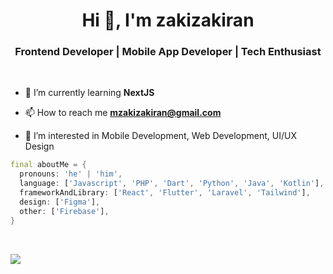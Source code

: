 <h1 align="center">Hi 👋, I'm zakizakiran</h1>
<h3 align="center">Frontend Developer | Mobile App Developer | Tech Enthusiast</h3>

<br>

- 🌱 I’m currently learning **NextJS**

- 📫 How to reach me **mzakizakiran@gmail.com**

- 👀 I’m interested in Mobile Development, Web Development, UI/UX Design

```dart
final aboutMe = {
  pronouns: 'he' | 'him',
  language: ['Javascript', 'PHP', 'Dart', 'Python', 'Java', 'Kotlin'],
  frameworkAndLibrary: ['React', 'Flutter', 'Laravel', 'Tailwind'],
  design: ['Figma'],
  other: ['Firebase'],
}
```

<br>
              
![](https://github-readme-stats.vercel.app/api/top-langs/?username=zakizakiran&theme=dark&hide_border=false&include_all_commits=false&count_private=false&layout=compact)
